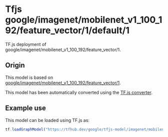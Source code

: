 # Tfjs google/imagenet/mobilenet_v1_100_192/feature_vector/1/default/1
TF.js deployment of google/imagenet/mobilenet_v1_100_192/feature_vector/1.

<!-- parent-model: google/imagenet/mobilenet_v1_100_192/feature_vector/1 -->

## Origin

This model is based on [google/imagenet/mobilenet_v1_100_192/feature_vector/1](https://tfhub.dev/google/imagenet/mobilenet_v1_100_192/feature_vector/1).

This model has been automatically converted using the [TF.js converter](https://github.com/tensorflow/tfjs/tree/master/tfjs-converter).

## Example use
This model can be loaded using TF.js as:

```javascript
tf.loadGraphModel("https://tfhub.dev/google/tfjs-model/imagenet/mobilenet_v1_100_192/feature_vector/1/default/1", { fromTFHub: true })
```
